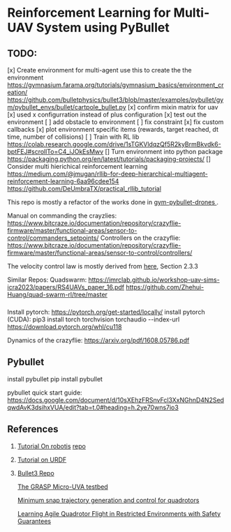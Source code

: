 # Reinforcement Learning for Multi-UAV System using PyBullet

## TODO:
[x] Create environment for multi-agent
    use this to create the the environment
    https://gymnasium.farama.org/tutorials/gymnasium_basics/environment_creation/
    https://github.com/bulletphysics/bullet3/blob/master/examples/pybullet/gym/pybullet_envs/bullet/cartpole_bullet.py
[x] confirm mixin matrix for uav
[x] used x configurration instead of plus configuration
[x] test out the environment
[ ] add obstacle to environment
[ ] fix constraint
[x] fix custom callbacks
[x] plot environment specific items (rewards, target reached, dt time, number of collisions)
[ ] Train with RL lib
    https://colab.research.google.com/drive/1sTGKVldqzQf5R2kyBrmBkvdk6-bptFEJ#scrollTo=C4_iJOkEsMwv
[] Turn environment into python package
    https://packaging.python.org/en/latest/tutorials/packaging-projects/
[] Consider multi hierichical reinforcement learning
    https://medium.com/@jmugan/rllib-for-deep-hierarchical-multiagent-reinforcement-learning-6aa96cdee154
    https://github.com/DeUmbraTX/practical_rllib_tutorial

This repo is mostly a refactor of the works done in [gym-pybullet-drones
](https://github.com/utiasDSL/gym-pybullet-drones).

Manual on commanding the crayzlies:
https://www.bitcraze.io/documentation/repository/crazyflie-firmware/master/functional-areas/sensor-to-control/commanders_setpoints/
Controllers on the crazyflie:
https://www.bitcraze.io/documentation/repository/crazyflie-firmware/master/functional-areas/sensor-to-control/controllers/

The velocity control law is mostly derived from [here](https://citeseerx.ist.psu.edu/document?repid=rep1&type=pdf&doi=791840409e73b26dcbe705bb3817df04f3fecfc7), Section 2.3.3

Similar Repos:
Quadswarm: https://imrclab.github.io/workshop-uav-sims-icra2023/papers/RS4UAVs_paper_16.pdf
https://github.com/Zhehui-Huang/quad-swarm-rl/tree/master
### 
Install pytorch: 
https://pytorch.org/get-started/locally/
install pytorch (CUDA):
pip3 install torch torchvision torchaudio --index-url https://download.pytorch.org/whl/cu118

Dynamics of the crazyflie:
https://arxiv.org/pdf/1608.05786.pdf

## Pybullet
install pybullet
pip install pybullet

pybullet quick start guide: 
https://docs.google.com/document/d/10sXEhzFRSnvFcl3XxNGhnD4N2SedqwdAvK3dsihxVUA/edit?tab=t.0#heading=h.2ye70wns7io3
## References
1. [Tutorial On robotis](https://www.youtube.com/watch?v=KaiznOkKkdA)
    [repo](https://github.com/Robotics-Club-IIT-BHU/Robotics-Club-x-NTU-MAERC-collab/tree/main)
2. [Tutorial on URDF](https://articulatedrobotics.xyz/ready-for-ros-7-urdf/)
3. [Bullet3 Repo](https://github.com/bulletphysics/bullet3)

    [The GRASP Micro-UVA testbed](https://ieeexplore.ieee.org/document/5569026)

    [Minimum snap trajectory generation and control for quadrotors](https://ieeexplore.ieee.org/document/5980409)

    [Learning Agile Quadrotor Flight in Restricted Environments with Safety Guarantees](https://ieeexplore.ieee.org/document/10403939)